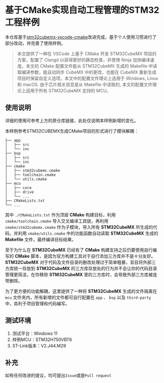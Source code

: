 # 基于CMake实现自动工程管理的STM32工程样例

本仓库基于[stm32cubemx-vscode-cmake](https://github.com/Duanyll/stm32cubemx-vscode-cmake)改进完成，基于个人使用习惯进行了部分改动，并完善了使用样例。

> 本文提供了一种在 VSCode 上基于 CMake 开发 STM32CubeMX 项目的方案，配置了 Clangd 以获得更好的静态检查，并使用 Ninja 加快编译速度。本文的 CMake 配置文件能从 STM32CubeMX 生成的 Makefile 中读取编译参数，能自动同步 CubeMX 中的更改，也能在 CubeMX 重新生成项目时保留自定义选项。本文中的配置文件理论上适用于 Windows, Linux 和 macOS. 由于芯片相关信息是从 Makefile 中读取的, 本文的配置文件理论上适用于所有 STM32CubeMX 支持的 MCU。

## 使用说明

详细的使用可参考上方的原仓库链接，此处仅说明本样例新增的变化。

本样例参考STM32CUBEMX生成CMake项目的形式进行了模块解耦：

    ├── app
    │   ├── src
    │   └── inc
    ├── bsp
    │   ├── src
    │   └── inc
    ├── cmake
    │   ├── stm32cubemx.cmake
    │   ├── toolchain.cmake
    │   └── utils.cmake
    ├── mcu
    │   ├── core
    │   ├── drive
    │   └── ...
    ├── CMakeLists.txt
    └── ...

其中 `./CMakeLists.txt` 作为顶层 **CMake** 构建目标，利用  `cmake/toolchain.cmake` 导入交叉编译工具链，再利用 `cmake/stm32cubemx.cmake` 作为子模块，导入所有 **STM32CubeMX** 所生成的代码，并利用 `cmake/utils.cmake` 中的功能函数自动读取 **STM32CubeMX** 生成的 **Makefile** 文件，最终编译目标结果。

至于为什么在 **STM32CubeMX** 已经有了 **CMake** 构建支持之后仍要使用自行编写的 **CMake** 脚本，是因为官方构建工具对于自行添加三方库并不是十分友好。 **STM32CubeMX** 对于代码及文件目录的删改处理过于简单粗暴，盲目将外部三方库统一存放到 **STM32CubeMX** 的三方库存放处的行为并不会让你的代码目录管理更简洁，在你移除 **STM32CubeMX** 里的三方库时，会导致外部三方库被连带删除。

为了更方便的功能解耦，这里提供了一种将 **STM32CubeMX** 生成的文件隔离在 `mcu` 文件夹内，所有新增的文件都可自行配置在 `app` 、 `bsp` 以及 `third-party` 中，具利于项目管理和代码编写。

## 测试环境

1. 测试平台：Windows 11
2. 样例MCU：STM32H750VBT6
3. ST-Link版本：V2.J44.M29

## 补充

如有任何改进的提议，均可提出`Issue`或是`Pull request`
